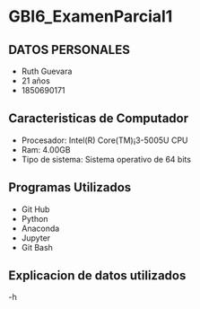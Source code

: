 # GBI6_ExamenParcial1
## DATOS PERSONALES
- Ruth Guevara
- 21 años
- 1850690171
## Caracteristicas de Computador
- Procesador: Intel(R) Core(TM)¡3-5005U CPU
- Ram: 4.00GB
- Tipo de sistema: Sistema operativo de 64 bits
## Programas Utilizados
- Git Hub
- Python
- Anaconda
- Jupyter
- Git Bash
## Explicacion de datos utilizados
-h
